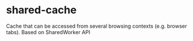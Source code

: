 # shared-cache

Cache that can be accessed from several browsing contexts (e.g. browser tabs). 
Based on SharedWorker API
